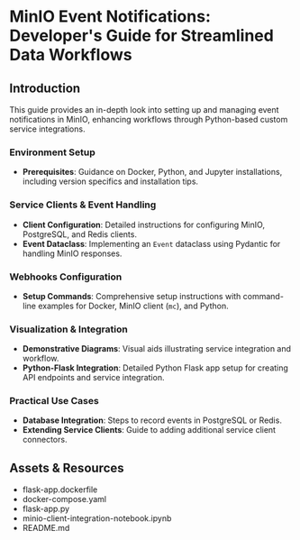 # MinIO Event Notifications: Developer's Guide for Streamlined Data Workflows

## Introduction
This guide provides an in-depth look into setting up and managing event notifications in MinIO, enhancing workflows through Python-based custom service integrations.

### Environment Setup
- **Prerequisites**: Guidance on Docker, Python, and Jupyter installations, including version specifics and installation tips.

### Service Clients & Event Handling
- **Client Configuration**: Detailed instructions for configuring MinIO, PostgreSQL, and Redis clients.
- **Event Dataclass**: Implementing an `Event` dataclass using Pydantic for handling MinIO responses.

### Webhooks Configuration
- **Setup Commands**: Comprehensive setup instructions with command-line examples for Docker, MinIO client (`mc`), and Python.

### Visualization & Integration
- **Demonstrative Diagrams**: Visual aids illustrating service integration and workflow.
- **Python-Flask Integration**: Detailed Python Flask app setup for creating API endpoints and service integration.

### Practical Use Cases
- **Database Integration**: Steps to record events in PostgreSQL or Redis.
- **Extending Service Clients**: Guide to adding additional service client connectors.

## Assets & Resources
- flask-app.dockerfile
- docker-compose.yaml
- flask-app.py
- minio-client-integration-notebook.ipynb
- README.md
